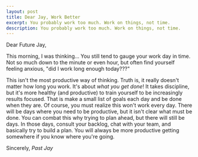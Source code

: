 ```yaml
---
layout: post
title: Dear Jay, Work Better
excerpt: You probably work too much. Work on things, not time.
description: You probably work too much. Work on things, not time.
---
```


Dear Future Jay,

This morning, I was thinking…
You still tend to gauge your work day in time.
Not so much down to the minute or even hour, but often find yourself feeling anxious, "did I work long enough today???"

This isn't the most productive way of thinking.
Truth is, it really doesn't matter how long you work.
It's about _what you get done_!
It takes discipline, but it's more healthy (and productive) to train yourself to be increasingly results focused.
That is make a small list of goals each day and be done when they are.
Of course, you must realize this won't work every day.
There will be days where you need to be productive, but it isn't clear what must be done.
You can combat this why trying to plan ahead, but there will still be days.
In those days, consult your backlog, chat with your team, and basically try to build a plan.
You will always be more productive getting somewhere if you know where you're going.

Sincerely,
_Past Jay_
